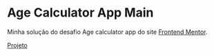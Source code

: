 # Age Calculator App Main
Minha solução do desafio Age calculator app do site <a href="https://www.frontendmentor.io/challenges/age-calculator-app-dF9DFFpj-Q">Frontend Mentor</a>. <p><a href="https://ana-cassia-invernizzi.github.io/age-calculator-app-main/"/>Projeto</a></p>
